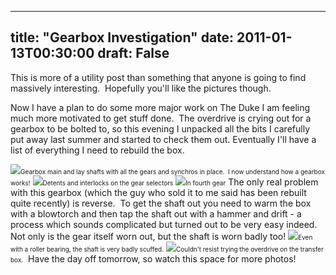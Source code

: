 
---
title: "Gearbox Investigation"
date: 2011-01-13T00:30:00
draft: False
---

This is more of a utility post than something that anyone is going to find massively interesting.  Hopefully you'll like the pictures though.

Now I have a plan to do some more major work on The Duke I am feeling much more motivated to get stuff done.  The overdrive is crying out for a gearbox to be bolted to, so this evening I unpacked all the bits I carefully put away last summer and started to check them out. Eventually I'll have a list of everything I need to rebuild the box.

<a href="http://2.bp.blogspot.com/_62oTnOHwOSo/TS4-oyfhptI/AAAAAAAACOw/UL0bp6QxIWg/s1600/IMG_0996.JPG"><img src="http://2.bp.blogspot.com/_62oTnOHwOSo/TS4-oyfhptI/AAAAAAAACOw/UL0bp6QxIWg/s320/IMG_0996.JPG"/></a><span style="font-size: x-small;">Gearbox main and lay shafts with all the gears and synchros in place.  I now understand how a gearbox works!</span>
<a href="http://1.bp.blogspot.com/_62oTnOHwOSo/TS4-6oLCiWI/AAAAAAAACO0/CD_gjmozac0/s1600/IMG_0998.JPG"><img src="http://1.bp.blogspot.com/_62oTnOHwOSo/TS4-6oLCiWI/AAAAAAAACO0/CD_gjmozac0/s320/IMG_0998.JPG"/></a><span style="font-size: x-small;">Detents and interlocks on the gear selectors</span>
<a href="http://4.bp.blogspot.com/_62oTnOHwOSo/TS4-8RixpXI/AAAAAAAACO4/hJAcflDWpYs/s1600/IMG_1001.JPG"><img src="http://4.bp.blogspot.com/_62oTnOHwOSo/TS4-8RixpXI/AAAAAAAACO4/hJAcflDWpYs/s320/IMG_1001.JPG"/></a><span style="font-size: x-small;">In fourth gear</span>
﻿The only real problem with this gearbox (which the guy who sold it to me said has been rebuilt quite recently) is reverse.  To get the shaft out you need to warm the box with a blowtorch and then tap the shaft out with a hammer and drift - a process which sounds complicated but turned out to be very easy indeed.  Not only is the gear itself worn out, but the shaft is worn badly too!
<a href="http://1.bp.blogspot.com/_62oTnOHwOSo/TS5GtQfPbSI/AAAAAAAACO8/Qpba31psruE/s1600/IMG_1006.JPG"><img src="http://1.bp.blogspot.com/_62oTnOHwOSo/TS5GtQfPbSI/AAAAAAAACO8/Qpba31psruE/s320/IMG_1006.JPG"/></a><span style="font-size: x-small;">Even with a roller bearing, the shaft is very badly scuffed.</span>
<a href="http://2.bp.blogspot.com/_62oTnOHwOSo/TS5HRRkHWbI/AAAAAAAACPA/xKvC_R3800E/s1600/IMG_1004.JPG"><img src="http://2.bp.blogspot.com/_62oTnOHwOSo/TS5HRRkHWbI/AAAAAAAACPA/xKvC_R3800E/s320/IMG_1004.JPG"/></a><span style="font-size: x-small;">Couldn't resist trying the overdrive on the transfer box.</span> 
Have the day off tomorrow, so watch this space for more photos!
